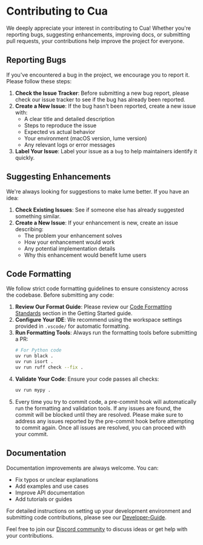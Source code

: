 # Contributing to Cua

We deeply appreciate your interest in contributing to Cua! Whether you're reporting bugs, suggesting enhancements, improving docs, or submitting pull requests, your contributions help improve the project for everyone.

## Reporting Bugs

If you've encountered a bug in the project, we encourage you to report it. Please follow these steps:

1. **Check the Issue Tracker**: Before submitting a new bug report, please check our issue tracker to see if the bug has already been reported.
2. **Create a New Issue**: If the bug hasn't been reported, create a new issue with:
   - A clear title and detailed description
   - Steps to reproduce the issue
   - Expected vs actual behavior
   - Your environment (macOS version, lume version)
   - Any relevant logs or error messages
3. **Label Your Issue**: Label your issue as a `bug` to help maintainers identify it quickly.

## Suggesting Enhancements

We're always looking for suggestions to make lume better. If you have an idea:

1. **Check Existing Issues**: See if someone else has already suggested something similar.
2. **Create a New Issue**: If your enhancement is new, create an issue describing:
   - The problem your enhancement solves
   - How your enhancement would work
   - Any potential implementation details
   - Why this enhancement would benefit lume users

## Code Formatting

We follow strict code formatting guidelines to ensure consistency across the codebase. Before submitting any code:

1. **Review Our Format Guide**: Please review our [Code Formatting Standards](Development.md#code-formatting-standards) section in the Getting Started guide.
2. **Configure Your IDE**: We recommend using the workspace settings provided in `.vscode/` for automatic formatting.
3. **Run Formatting Tools**: Always run the formatting tools before submitting a PR:
   ```bash
   # For Python code
   uv run black .
   uv run isort .
   uv run ruff check --fix .
   ```
4. **Validate Your Code**: Ensure your code passes all checks:
   ```bash
   uv run mypy .
   ```
5. Every time you try to commit code, a pre-commit hook will automatically run the formatting and validation tools. If any issues are found, the commit will be blocked until they are resolved. Please make sure to address any issues reported by the pre-commit hook before attempting to commit again. Once all issues are resolved, you can proceed with your commit.

## Documentation

Documentation improvements are always welcome. You can:

- Fix typos or unclear explanations
- Add examples and use cases
- Improve API documentation
- Add tutorials or guides

For detailed instructions on setting up your development environment and submitting code contributions, please see our [Developer-Guide](Development.md).

Feel free to join our [Discord community](https://discord.com/invite/mVnXXpdE85) to discuss ideas or get help with your contributions.

